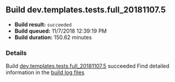 ## Build dev.templates.tests.full_20181107.5
- **Build result:** `succeeded`
- **Build queued:** 11/7/2018 12:39:19 PM
- **Build duration:** 150.62 minutes
### Details
Build [dev.templates.tests.full_20181107.5](https://winappstudio.visualstudio.com/web/build.aspx?pcguid=a4ef43be-68ce-4195-a619-079b4d9834c2&builduri=vstfs%3a%2f%2f%2fBuild%2fBuild%2f26542) succeeded
Find detailed information in the [build log files](https://uwpctdiags.blob.core.windows.net/buildlogs/dev.templates.tests.full_20181107.5_logs.zip)
